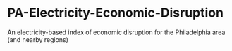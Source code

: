 # PA-Electricity-Economic-Disruption
An electricity-based index of economic disruption for the Philadelphia area (and nearby regions)
